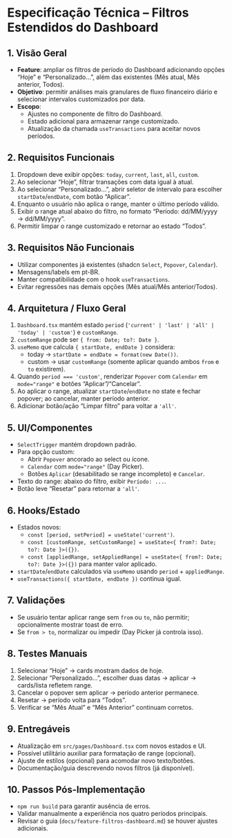 # Especificação Técnica – Filtros Estendidos do Dashboard

## 1. Visão Geral
- **Feature**: ampliar os filtros de período do Dashboard adicionando opções “Hoje” e “Personalizado…”, além das existentes (Mês atual, Mês anterior, Todos).
- **Objetivo**: permitir análises mais granulares de fluxo financeiro diário e selecionar intervalos customizados por data.
- **Escopo**:
  - Ajustes no componente de filtro do Dashboard.
  - Estado adicional para armazenar range customizado.
  - Atualização da chamada `useTransactions` para aceitar novos períodos.

## 2. Requisitos Funcionais
1. Dropdown deve exibir opções: `today`, `current`, `last`, `all`, `custom`.
2. Ao selecionar “Hoje”, filtrar transações com data igual à atual.
3. Ao selecionar “Personalizado…”, abrir seletor de intervalo para escolher `startDate`/`endDate`, com botão “Aplicar”.
4. Enquanto o usuário não aplica o range, manter o último período válido.
5. Exibir o range atual abaixo do filtro, no formato “Período: dd/MM/yyyy → dd/MM/yyyy”.
6. Permitir limpar o range customizado e retornar ao estado “Todos”.

## 3. Requisitos Não Funcionais
- Utilizar componentes já existentes (shadcn `Select`, `Popover`, `Calendar`).
- Mensagens/labels em pt-BR.
- Manter compatibilidade com o hook `useTransactions`.
- Evitar regressões nas demais opções (Mês atual/Mês anterior/Todos).

## 4. Arquitetura / Fluxo Geral
1. `Dashboard.tsx` mantém estado `period` (`'current' | 'last' | 'all' | 'today' | 'custom'`) e `customRange`.
2. `customRange` pode ser `{ from: Date; to?: Date }`.
3. `useMemo` que calcula `{ startDate, endDate }` considera:
   - today → `startDate = endDate = format(new Date())`.
   - custom → usar `customRange` (somente aplicar quando ambos `from` e `to` existirem).
4. Quando `period === 'custom'`, renderizar `Popover` com `Calendar` em `mode="range"` e botões “Aplicar”/“Cancelar”.
5. Ao aplicar o range, atualizar `startDate`/`endDate` no state e fechar popover; ao cancelar, manter período anterior.
6. Adicionar botão/ação “Limpar filtro” para voltar a `'all'`.

## 5. UI/Componentes
- `SelectTrigger` mantém dropdown padrão.
- Para opção custom:
  - Abrir `Popover` ancorado ao select ou ícone.
  - `Calendar` com `mode="range"` (Day Picker).
  - Botões `Aplicar` (desabilitado se range incompleto) e `Cancelar`.
- Texto do range: abaixo do filtro, exibir `Período: ...`.
- Botão leve “Resetar” para retornar a `'all'`.

## 6. Hooks/Estado
- Estados novos:
  - `const [period, setPeriod] = useState('current')`.
  - `const [customRange, setCustomRange] = useState<{ from?: Date; to?: Date }>({})`.
  - `const [appliedRange, setAppliedRange] = useState<{ from?: Date; to?: Date }>({})` para manter valor aplicado.
- `startDate`/`endDate` calculados via `useMemo` usando `period` + `appliedRange`.
- `useTransactions({ startDate, endDate })` continua igual.

## 7. Validações
- Se usuário tentar aplicar range sem `from` ou `to`, não permitir; opcionalmente mostrar toast de erro.
- Se `from > to`, normalizar ou impedir (Day Picker já controla isso).

## 8. Testes Manuais
1. Selecionar “Hoje” → cards mostram dados de hoje.
2. Selecionar “Personalizado…”, escolher duas datas → aplicar → cards/lista refletem range.
3. Cancelar o popover sem aplicar → período anterior permanece.
4. Resetar → período volta para “Todos”.
5. Verificar se “Mês Atual” e “Mês Anterior” continuam corretos.

## 9. Entregáveis
- Atualização em `src/pages/Dashboard.tsx` com novos estados e UI.
- Possível utilitário auxiliar para formatação de range (opcional).
- Ajuste de estilos (opcional) para acomodar novo texto/botões.
- Documentação/guia descrevendo novos filtros (já disponível).

## 10. Passos Pós-Implementação
- `npm run build` para garantir ausência de erros.
- Validar manualmente a experiência nos quatro períodos principais.
- Revisar o guia (`docs/feature-filtros-dashboard.md`) se houver ajustes adicionais.

